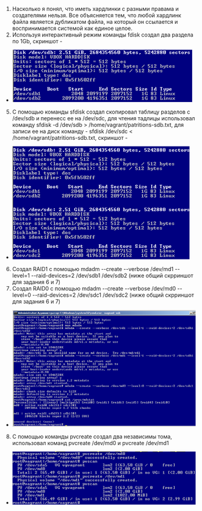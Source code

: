 1. Насколько я понял, что иметь хардлинки с разными правама и создателями нельзя. Все объясняется тем, что любой хардлинк файла является дубликатом файла, на который он ссылается и воспринимается системой как единое целое.
4. Используя интерактивный режим команды fdisk создал два раздела по 1Gb, скриншот - 
* ![Task4](https://github.com/Atlipoka/devops_netology/blob/main/FileSystem/FS-task4.png)
5. С помощью команды sfdisk создал скопировал таблицу разделов с /dev/sdb  и перенесс ее на /dev/sdc, для чтения тадлицы использовал команду sfdisk -d /dev/sdb > /home/vagrant/patritions-sdb.txt,  для записи ее на диск команду - sfdisk /dev/sdc < /home/vagrant/patritions-sdb.txt, скриншот -
* ![Task5](https://github.com/Atlipoka/devops_netology/blob/main/FileSystem/FS-task5.png)
6. Создал RAID1 с помощью mdadm --create --verbose /dev/md1 --level=1 --raid-devices=2 /dev/sdb1 /dev/sdb2 (ниже общий скрриншот для задания 6 и 7)
7. Создал RAID0 с помощью mdadm --create --verbose /dev/md0 --level=0 --raid-devices=2 /dev/sdc1 /dev/sdc2 (ниже общий скрриншот для задания 6 и 7)
* ![Task6,7](https://github.com/Atlipoka/devops_netology/blob/main/FileSystem/FS-task6,7.png)
8. С помощью команды pvcreate создал два независимы тома, использовал команд pvcreate /dev/md0 и pvcreate /dev/md1
* ![Task8](https://github.com/Atlipoka/devops_netology/blob/main/FileSystem/FS-task8.png)
